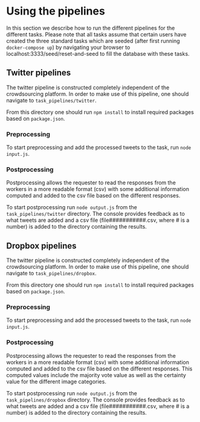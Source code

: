 # Using the pipelines

In this section we describe how to run the different pipelines for the different tasks. Please note that all tasks assume that certain users have created the three standard tasks which are seeded (after first running `docker-compose up`) by navigating your browser to localhost:3333/seed/reset-and-seed to fill the database with these tasks.

## Twitter pipelines

The twitter pipeline is constructed completely independent of the crowdsourcing platform. In order to make use of this pipeline, one should navigate to `task_pipelines/twitter`.

From this directory one should run `npm install` to install required packages based on `package.json`.

### Preprocessing

To start preprocessing and add the processed tweets to the task, run `node input.js`.

### Postprocessing

Postprocessing allows the requester to read the responses from the workers in a more readable format (csv) with some additional information computed and added to the csv file based on the different responses.

To start postprocessing run `node output.js` from the `task_pipelines/twitter` directory. The console provides feedback as to what tweets are added and a csv file (file###########.csv, where # is a number) is added to the directory containing the results.

## Dropbox pipelines

The twitter pipeline is constructed completely independent of the crowdsourcing platform. In order to make use of this pipeline, one should navigate to `task_pipelines/dropbox`.

From this directory one should run `npm install` to install required packages based on `package.json`.

### Preprocessing

To start preprocessing and add the processed tweets to the task, run `node input.js`.

### Postprocessing

Postprocessing allows the requester to read the responses from the workers in a more readable format (csv) with some additional information computed and added to the csv file based on the different responses. This computed values include the majority vote value as well as the certainty value for the different image categories.

To start postprocessing run `node output.js` from the `task_pipelines/dropbox` directory. The console provides feedback as to what tweets are added and a csv file (file###########.csv, where # is a number) is added to the directory containing the results.
